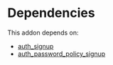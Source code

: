 # Dependencies

This addon depends on:

- [auth_signup](https://github.com/bringout/oca-ocb-security/tree/d486db3dff9832cee0081d5b7e568653384ccac2/odoo-bringout-oca-ocb-auth_signup)
- [auth_password_policy_signup](https://github.com/bringout/oca-ocb-security/tree/d486db3dff9832cee0081d5b7e568653384ccac2/odoo-bringout-oca-ocb-auth_password_policy_signup)
